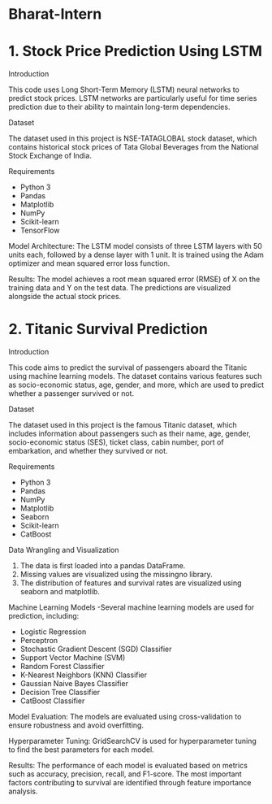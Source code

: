 # Bharat-Intern
# 1. Stock Price Prediction Using LSTM

Introduction 

This code uses Long Short-Term Memory (LSTM) neural networks to predict stock prices. LSTM networks are particularly useful for time series prediction due to their ability to maintain long-term dependencies.


Dataset

The dataset used in this project is NSE-TATAGLOBAL stock dataset, which contains historical stock prices of Tata Global Beverages from the National Stock Exchange of India.


Requirements

- Python 3
- Pandas
- Matplotlib
- NumPy
- Scikit-learn
- TensorFlow


Model Architecture: The LSTM model consists of three LSTM layers with 50 units each, followed by a dense layer with 1 unit. It is trained using the Adam optimizer and mean squared error loss function.

Results: The model achieves a root mean squared error (RMSE) of X on the training data and Y on the test data. The predictions are visualized alongside the actual stock prices.



# 2. Titanic Survival Prediction

Introduction 

This code aims to predict the survival of passengers aboard the Titanic using machine learning models. The dataset contains various features such as socio-economic status, age, gender, and more, which are used to predict whether a passenger survived or not.

Dataset

The dataset used in this project is the famous Titanic dataset, which includes information about passengers such as their name, age, gender, socio-economic status (SES), ticket class, cabin number, port of embarkation, and whether they survived or not.

Requirements

- Python 3
- Pandas
- NumPy
- Matplotlib
- Seaborn
- Scikit-learn
- CatBoost

Data Wrangling and Visualization

1. The data is first loaded into a pandas DataFrame.
2. Missing values are visualized using the missingno library.
3. The distribution of features and survival rates are visualized using seaborn and matplotlib.


Machine Learning Models -Several machine learning models are used for prediction, including:

- Logistic Regression
- Perceptron
- Stochastic Gradient Descent (SGD) Classifier
- Support Vector Machine (SVM)
- Random Forest Classifier
- K-Nearest Neighbors (KNN) Classifier
- Gaussian Naive Bayes Classifier
- Decision Tree Classifier
- CatBoost Classifier


Model Evaluation: The models are evaluated using cross-validation to ensure robustness and avoid overfitting.

Hyperparameter Tuning: GridSearchCV is used for hyperparameter tuning to find the best parameters for each model.

Results: The performance of each model is evaluated based on metrics such as accuracy, precision, recall, and F1-score. The most important factors contributing to survival are identified through feature importance analysis.
